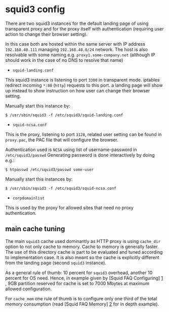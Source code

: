 squid3 config
=============

There are two squid3 instances for the default landing page of using transparent proxy
and for the proxy itself with authentication (requiring user action to change their
browser setting).

In this case both are hosted within the same server with IP address `192.168.40.111`
managing `192.168.40.0/24` network. The host is also resolvable with some naming e.g.
`proxy1.some-company.net` (although IP should work in the case of no DNS to resolve
that name)

* `squid-landing.conf`

This squid3 instance is listening to port `3300` in transparent mode.
iptables redirect incoming `*:80` (`http`) requests to this port.
a landing page will show up instead to show instruction on how user can change their
browser setting.

Manually start this instance by:

`$ /usr/sbin/squid3 -f /etc/squid3/squid-landing.conf`

* `squid-ncsa.conf`

This is the proxy, listening to port `3128`, related user setting can be found in
`proxy.pac`, the PAC file that will configure the browser.

Authentication used is `NCSA` using list of username-password in `/etc/squid3/passwd`
Generating password is done interactively by doing e.g.:

`$ htpasswd /etc/squid3/passwd some-user`

Manually start this instances by:

`$ /usr/sbin/squid3 -f /etc/squid3/squid-ncsa.conf`

* `corpdomainlist`

This is used by the proxy for allowed sites that need no proxy authentication.

main cache tuning
-----------------

The main `squid3` cache used dominantly as HTTP proxy is using `cache_dir` option
to not only cache to memory. Cache to memory is generally faster. The use of this
directory cache is part to be evaluated and tuned according to implementation
case. It is also meant so the cache is explicitly different from the landing page
(second `squid3` instance).

As a general rule of thumb: 10 percent for `squid3` overhead, another 10 percent for
OS need. Hence, in example given by [Squid FAQ Configuring] [1] , 9GB partition
reserved for cache is set to 7000 Mbytes at maximum allowed configuration.

For `cache_mem` one rule of thumb is to configure only one third of the total memory
consumption (read [Squid FAQ Memory] [2] for in depth example).

  [1]: http://wiki.squid-cache.org/SquidFaq/ConfiguringSquid	"Squid FAQ Configuring"
  
  [2]: http://wiki.squid-cache.org/SquidFaq/SquidMemory		"Squid FAQ Memory"
 
 
